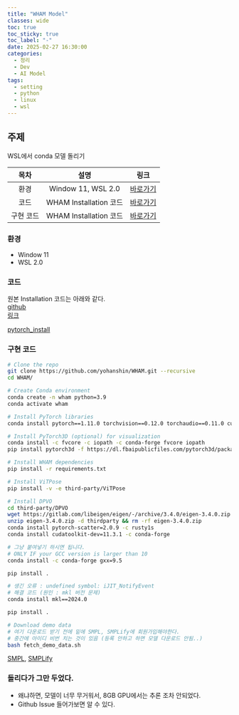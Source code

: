 ```yaml
---
title: "WHAM Model"
classes: wide
toc: true
toc_sticky: true
toc_label: "-"
date: 2025-02-27 16:30:00
categories:
  - 정리
  - Dev
  - AI Model
tags:
  - setting
  - python
  - linux
  - wsl
---
```


## 주제
WSL에서 conda 모델 돌리기  

| 목차 | 설명 | 링크 |
|:---:|:---:|:---:|
| 환경 | Window 11, WSL 2.0 |<a href="#환경">바로가기</a>|
| 코드 | WHAM Installation 코드 |<a href="#코드">바로가기</a>|
| 구현 코드 | WHAM Installation 코드 |<a href="#구현-코드">바로가기</a>|

### 환경 
- Window 11
- WSL 2.0

### 코드 

원본 Installation 코드는 아래와 같다.  
[github](https://github.com/yohanshin/WHAM/tree/main)  
[링크](https://wham.is.tue.mpg.de/)  

[pytorch_install](https://pytorch.org/get-started/locally/)  

### 구현 코드  

    
```bash
# Clone the repo
git clone https://github.com/yohanshin/WHAM.git --recursive
cd WHAM/

# Create Conda environment
conda create -n wham python=3.9 
conda activate wham

# Install PyTorch libraries
conda install pytorch==1.11.0 torchvision==0.12.0 torchaudio==0.11.0 cudatoolkit=11.3 -c pytorch

# Install PyTorch3D (optional) for visualization
conda install -c fvcore -c iopath -c conda-forge fvcore iopath
pip install pytorch3d -f https://dl.fbaipublicfiles.com/pytorch3d/packaging/wheels/py39_cu113_pyt1110/download.html

# Install WHAM dependencies
pip install -r requirements.txt

# Install ViTPose
pip install -v -e third-party/ViTPose

# Install DPVO
cd third-party/DPVO
wget https://gitlab.com/libeigen/eigen/-/archive/3.4.0/eigen-3.4.0.zip
unzip eigen-3.4.0.zip -d thirdparty && rm -rf eigen-3.4.0.zip
conda install pytorch-scatter=2.0.9 -c rusty1s
conda install cudatoolkit-dev=11.3.1 -c conda-forge

# 그냥 붙여넣기 하시면 됩니다. 
# ONLY IF your GCC version is larger than 10
conda install -c conda-forge gxx=9.5

pip install .

# 생긴 오류 : undefined symbol: iJIT_NotifyEvent
# 해결 코드 (원인 : mkl 버전 문제)
conda install mkl==2024.0

pip install .

# Download demo data
# 여기 다운로드 받기 전에 밑에 SMPL, SMPLify에 회원가입해야한다.
# 중간에 아이디 비번 치는 것이 있음 (등록 안하고 하면 모델 다운로드 안됨..)
bash fetch_demo_data.sh

```   
[SMPL](https://smpl.is.tue.mpg.de/), [SMPLify](https://smplify.is.tue.mpg.de/)   

### 돌리다가 그만 두었다.
- 왜냐하면, 모델이 너무 무거워서, 8GB GPU에서는 추론 조차 안되었다.
- Github Issue 들어가보면 알 수 있다.   

